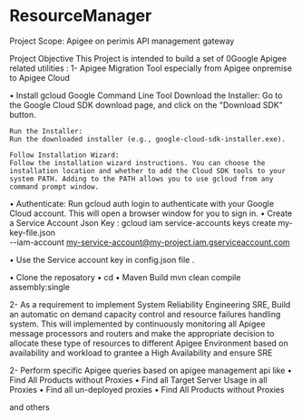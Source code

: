 # ResourceManager
Project Scope: 
Apigee on perimis API management gateway 

Project Objective 
This Project is intended to build a set of 0Google Apigee related utilities : 
1- Apigee Migration Tool especially from Apigee onpremise to Apigee Cloud 

•	Install gcloud Google Command Line Tool 
	Download the Installer:
	Go to the Google Cloud SDK download page, and click on the "Download SDK" button.
	
	Run the Installer:
	Run the downloaded installer (e.g., google-cloud-sdk-installer.exe).
	
	Follow Installation Wizard:
	Follow the installation wizard instructions. You can choose the installation location and whether to add the Cloud SDK tools to your system PATH. Adding to the PATH allows you to use gcloud from any command prompt window.

•	Authenticate:
	Run gcloud auth login to authenticate with your Google Cloud account. This will open a browser window for you to sign in.
•	Create a Service Account Json Key :	
	gcloud iam service-accounts keys create my-key-file.json \
  	--iam-account my-service-account@my-project.iam.gserviceaccount.com
    
•	Use the Service account key in config.json file .

•	Clone the reposatory 
•	cd <AppHome>
•	Maven Build 
   mvn clean compile assembly:single



2- As a requirement to implement System Reliability Engineering SRE, Build an automatic on demand capacity control and resource failures handling system. 
This will implemented by continuously monitoring all Apigee message processors and routers and make the appropriate decision to allocate these type of resources to different Apigee Environment based on availability and workload to grantee a High Availability and ensure SRE 


2- Perform specific Apigee queries based on apigee management api like 
•	Find All Products without Proxies 
•	Find all Target Server Usage in all Proxies 
•	Find all un-deployed proxies
•	Find All Products without Proxies 	 

   and others 
   

